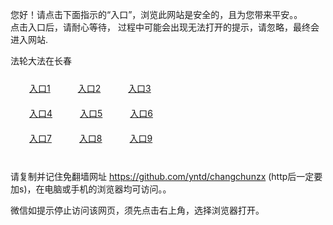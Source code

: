 您好！请点击下面指示的“入口”，浏览此网站是安全的，且为您带来平安。。 <br/>
点击入口后，请耐心等待， 过程中可能会出现无法打开的提示，请忽略，最终会进入网站. </br>

法轮大法在长春<br/>
<div style="padding:10px"><a style="margin:20px" target="_blank" href="https://dvko21jer11ey.cloudfront.net/2Qpsp?qizvphcv" id="ccLink1" rel="nofollow">入口1</a> <a target="_blank" style="margin:20px" href="https://d2wq8oa0wkedxc.cloudfront.net/2Qpsp?kofhwlfg" id="ccLink2" rel="nofollow">入口2</a> <a style="margin:20px" target="_blank" href="https://d8qzdusbfw6vp.cloudfront.net/2Qpsp?nrgyahwp" id="ccLink3" rel="nofollow">入口3</a></div>

<div style="padding:10px" ><a style="margin:20px" target="_blank" href="https://dvko21jer11ey.cloudfront.net/2Qpsp?qizvphcv" id="ccLink4" rel="nofollow">入口4</a> <a style="margin:20px" href="https://d2wq8oa0wkedxc.cloudfront.net/2Qpsp?kofhwlfg" target="_blank" id="ccLink5" rel="nofollow">入口5</a> <a style="margin:20px" href="https://d8qzdusbfw6vp.cloudfront.net/2Qpsp?nrgyahwp" target="_blank" id="ccLink6" rel="nofollow">入口6</a></div>

<div style="padding:10px"><a style="margin:20px" target="_blank" href="https://dvko21jer11ey.cloudfront.net/2Qpsp?qizvphcv" id="ccLink7" rel="nofollow">入口7</a> <a style="margin:20px" href="https://d2wq8oa0wkedxc.cloudfront.net/2Qpsp?kofhwlfg" target="_blank" id="ccLink8" rel="nofollow">入口8</a> <a style="margin:20px" target="_blank" href="https://d8qzdusbfw6vp.cloudfront.net/2Qpsp?nrgyahwp" id="ccLink9" rel="nofollow">入口9</a></div>

<br/>



请复制并记住免翻墙网址 https://github.com/yntd/changchunzx (http后一定要加s)，在电脑或手机的浏览器均可访问。。<br/>

微信如提示停止访问该网页，须先点击右上角，选择浏览器打开。
